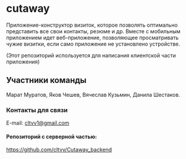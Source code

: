 # cutaway

Приложение-конструктор визиток, которое позволять оптимально представить все свои контакты, резюме и др.
Вместе с мобильным приложением идет веб-приложение, позволяющее просматривать чужие визитки, если само приложение не установлено устройстве.

(Этот репозиторий используется для написания клиентской части приложения)
## Участники команды

Марат Муратов, Яков Чешев, Вячеслав Кузьмин,  Данила Шестаков.

### Контакты для связи

 E-mail: cltvv1@gmail.com
 
 
#### Репозиторий с серверной частью:
https://github.com/cltvv/Cutaway_backend

